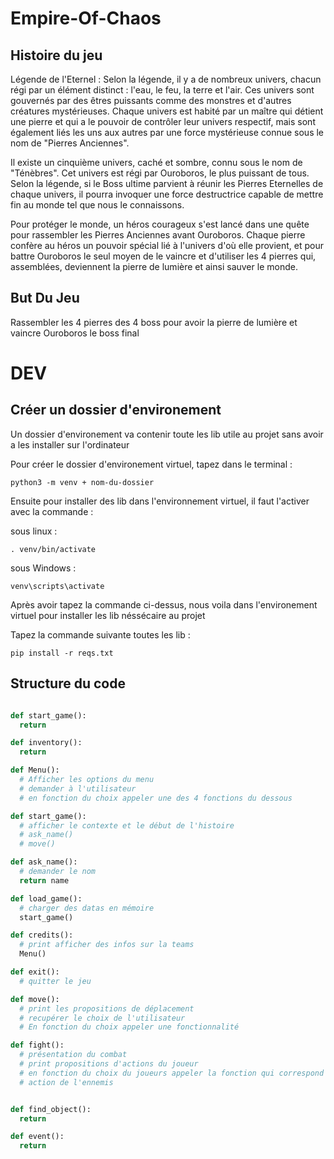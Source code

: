 # Empire-Of-Chaos

## Histoire du jeu

Légende de l'Eternel : Selon la légende, il y a de nombreux univers, chacun régi par un élément distinct : l'eau, le feu, la terre et l'air. Ces univers sont gouvernés par des êtres puissants comme des monstres et d'autres créatures mystérieuses. Chaque univers est habité par un maître qui détient une pierre et qui a le pouvoir de contrôler leur univers respectif, mais sont également liés les uns aux autres par une force mystérieuse connue sous le nom de "Pierres Anciennes".

Il existe un cinquième univers, caché et sombre, connu sous le nom de "Ténèbres". Cet univers est régi par Ouroboros, le plus puissant de tous. Selon la légende, si le Boss ultime parvient à réunir les Pierres Eternelles de chaque univers, il pourra invoquer une force destructrice capable de mettre fin au monde tel que nous le connaissons.

Pour protéger le monde, un héros courageux s'est lancé dans une quête pour rassembler les Pierres Anciennes avant Ouroboros. Chaque pierre confère au héros un pouvoir spécial lié à l'univers d'où elle provient, et pour battre Ouroboros le seul moyen de le vaincre et d'utiliser les 4 pierres qui, assemblées, deviennent la pierre de lumière et ainsi sauver le monde.

## But Du Jeu

Rassembler les 4 pierres des 4 boss pour avoir la pierre de lumière et vaincre Ouroboros le boss final

# DEV

## Créer un dossier d'environement

Un dossier d'environement va contenir toute les lib utile au projet sans avoir a les installer sur l'ordinateur

Pour créer le dossier d'environement virtuel, tapez dans le terminal :

```git
python3 -m venv + nom-du-dossier
```

Ensuite pour installer des lib dans l'environnement virtuel, il faut l'activer avec la commande :

sous linux :

```git
. venv/bin/activate
```

sous Windows :

```git
venv\scripts\activate
```

Après avoir tapez la commande ci-dessus, nous voila dans l'environement virtuel pour installer les lib néssécaire au projet

Tapez la commande suivante toutes les lib :

```git
pip install -r reqs.txt
```

## Structure du code

```py

def start_game():
  return

def inventory():
  return

def Menu():
  # Afficher les options du menu
  # demander à l'utilisateur
  # en fonction du choix appeler une des 4 fonctions du dessous

def start_game():
  # afficher le contexte et le début de l'histoire
  # ask_name()
  # move()

def ask_name():
  # demander le nom
  return name

def load_game():
  # charger des datas en mémoire
  start_game()

def credits():
  # print afficher des infos sur la teams
  Menu()

def exit():
  # quitter le jeu

def move():
  # print les propositions de déplacement
  # recupérer le choix de l'utilisateur
  # En fonction du choix appeler une fonctionnalité

def fight():
  # présentation du combat
  # print propositions d'actions du joueur
  # en fonction du choix du joueurs appeler la fonction qui correspond
  # action de l'ennemis


def find_object():
  return

def event():
  return

```

